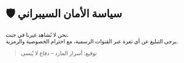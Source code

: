 # 🛡️ سياسة الأمان السيبراني

نحن لا نُشاهد غيرنا في جنت.  
يرجى التبليغ عن أي ثغرة عبر القنوات الرسمية، مع احترام الخصوصية والرمزية.

> توقيع: أسرار المارد – دفاع لا يُنسى
